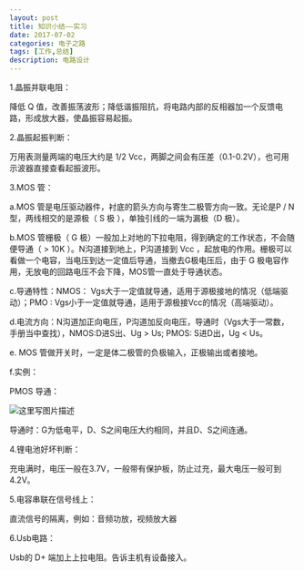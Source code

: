 ```yaml
---
layout: post
title: 知识小结——实习
date: 2017-07-02
categories: 电子之路
tags: [工作,总结]
description: 电路设计
---
```


1.晶振并联电阻：

降低 Q 值，改善振荡波形；降低谐振阻抗，将电路内部的反相器加一个反馈电路，形成放大器，使晶振容易起振。

2.晶振起振判断：

万用表测量两端的电压大约是 1/2 Vcc，两脚之间会有压差（0.1-0.2V），也可用示波器直接查看起振波形。

3.MOS 管：

a.MOS 管是电压驱动器件，衬底的箭头方向与寄生二极管方向一致。无论是P / N 型，两线相交的是源极（ S 极 ），单独引线的一端为漏极（D 极）。

b.MOS 管栅极（ G 极）一般加上对地的下拉电阻，得到确定的工作状态，不会随便导通（ > 10K ）。N沟道接到地上，P沟道接到 Vcc ，起放电的作用。栅极可以看做一个电容，当电压到达一定值后导通，当撤去G极电压后，由于 G 极电容作用，无放电的回路电压不会下降，MOS管一直处于导通状态。

c.导通特性：NMOS： Vgs大于一定值就导通，适用于源极接地的情况（低端驱动）；PMO : Vgs小于一定值就导通，适用于源极接Vcc的情况（高端驱动）。

d.电流方向：N沟道加正向电压，P沟道加反向电压，导通时（Vgs大于一常数，手册当中查找），NMOS:D进S出、Ug > Us; PMOS: S进D出，Ug < Us。

e. MOS  管做开关时，一定是体二极管的负极输入，正极输出或者接地。

f.实例：

PMOS 导通：

![这里写图片描述](http://img.blog.csdn.net/20170702215244041?watermark/2/text/aHR0cDovL2Jsb2cuY3Nkbi5uZXQvd3d0MTg4MTE3MDc5NzE=/font/5a6L5L2T/fontsize/400/fill/I0JBQkFCMA==/dissolve/70/gravity/SouthEast)

导通时：G为低电平，D、S之间电压大约相同，并且D、S之间连通。

4.锂电池好坏判断：

充电满时，电压一般在3.7V，一般带有保护板，防止过充，最大电压一般可到4.2V。

5.电容串联在信号线上：

直流信号的隔离，例如：音频功放，视频放大器

6.Usb电路：

Usb的 D+ 端加上上拉电阻。告诉主机有设备接入。

